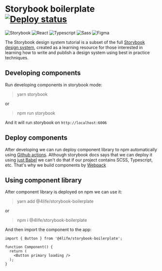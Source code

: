 # Storybook boilerplate [![Deploy status](https://github.com/4-life/storybook-boilerplate/actions/workflows/push.yml/badge.svg)](https://github.com/4-life/storybook-boilerplate/actions)

![Storybook](https://img.shields.io/badge/-Storybook-333333?style=flat-square&logo=storybook)
![React](https://img.shields.io/badge/-React-333333?style=flat-square&logo=React)
![Typescript](https://img.shields.io/badge/-Typescript-333333?style=flat-square&logo=Typescript)
![Sass](https://img.shields.io/badge/-Sass-333333?style=flat-square&logo=Sass)
![Figma](https://img.shields.io/badge/-Figma-333333?style=flat-square&logo=figma)

The Storybook design system tutorial is a subset of the full [Storybook design system](https://github.com/storybookjs/design-system/), created as a learning resource for those interested in learning how to write and publish a design system using best in practice techniques.

## Developing components

Run developing components in storybook mode:

  > yarn storybook

or

  > npm run storybook

And it will run storybook on ```http://localhost:6006```

## Deploy components

After developing we can run deploy component library to npm automatically using [Github actions](https://github.com/4-life/storybook-boilerplate/blob/master/.github/workflows/push.yml). Although storybook docs says that we can deploy it using [just Babel](https://storybook.js.org/tutorials/design-systems-for-developers/react/en/distribute/) we can't do that if our project contains SCSS, Typescript, etc. That's why we build components by [Webpack](https://github.com/4-life/storybook-boilerplate/webpack.config.ts)

## Using component library

After component library is deployed on npm we can use it:

  > yarn add @4life/storybook-boilerplate

or

  > npm i @4life/storybook-boilerplate

And then import the component to the app:

```
import { Button } from '@4life/storybook-boilerplate';

function Component() {
  return (
    <Button primary loading />
  );
}
```


